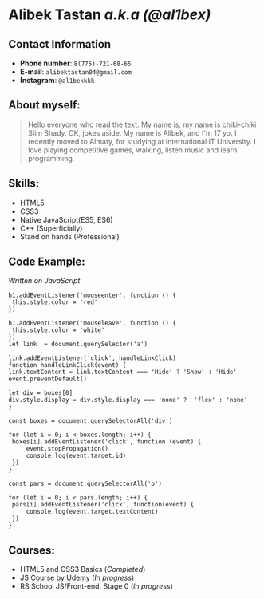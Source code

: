 # Alibek Tastan _a.k.a (**@al1bex**)_

## Contact Information
   * __Phone number__: `8(775)-721-68-65`
   * __E-mail__: `alibektastan04@gmail.com`
   * __Instagram__: `@al1bekkkk`

## About myself:
> Hello everyone who read the text. My name is, my name is chiki-chiki Slim Shady. OK, jokes aside. My name is Alibek, and I'm 17 yo. I recently moved to Almaty, for studying at International IT University. I love playing competitive games, walking, listen music and learn programming.

## Skills:
   * HTML5
   * CSS3
   * Native JavaScript(ES5, ES6)
   * C++ (Superficially)
   * Stand on hands (Professional)

## Code Example:
   _Written on JavaScript_

   ```
   h1.addEventListener('mouseenter', function () {
    this.style.color = 'red'
})

h1.addEventListener('mouseleave', function () {
    this.style.color = 'white'
})  
let link  = document.querySelector('a')

link.addEventListener('click', handleLinkClick)
function handleLinkClick(event) {
   link.textContent = link.textContent === 'Hide' ? 'Show' : 'Hide'
   event.preventDefault()

   let div = boxes[0]
   div.style.display = div.style.display === 'none' ?  'flex' : 'none'
}

const boxes = document.querySelectorAll('div')

for (let i = 0; i < boxes.length; i++) {
    boxes[i].addEventListener('click', function (event) {
        event.stopPropagation()
        console.log(event.target.id)
    })
}
 
const pars = document.querySelectorAll('p')

for (let i = 0; i < pars.length; i++) {
    pars[i].addEventListener('click', function(event) {
        console.log(event.target.textContent)
    })
}
   ```

## Courses: 
* HTML5 and CSS3 Basics (_Completed_)
* [JS Course by Udemy](https://www.udemy.com/course/modern-javascript-from-beginning) (_In progress_)
* RS School JS/Front-end. Stage 0 (_In progress_)